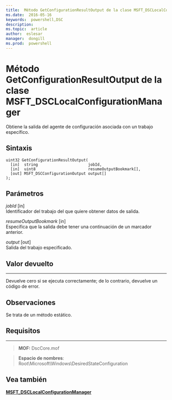 ```yaml
---
title:  Método GetConfigurationResultOutput de la clase MSFT_DSCLocalConfigurationManager
ms.date:  2016-05-16
keywords:  powershell,DSC
description:  
ms.topic:  article
author:  eslesar
manager:  dongill
ms.prod:  powershell
---
```


# Método GetConfigurationResultOutput de la clase MSFT_DSCLocalConfigurationManager

Obtiene la salida del agente de configuración asociada con un trabajo específico.

Sintaxis
------

```mof
uint32 GetConfigurationResultOutput(
  [in]  string                      jobId,
  [in]  uint8                       resumeOutputBookmark[],
  [out] MSFT_DSCConfigurationOutput output[]
);
```

Parámetros
----------

*jobId* \[in\]  
Identificador del trabajo del que quiere obtener datos de salida.

*resumeOutputBookmark* \[in\]  
Especifica que la salida debe tener una continuación de un marcador anterior.

*output* \[out\]  
Salida del trabajo especificado.

## Valor devuelto
------------

Devuelve cero si se ejecuta correctamente; de lo contrario, devuelve un código de error.

## Observaciones

Se trata de un método estático.

## Requisitos
------------
>**MOF:** DscCore.mof

>**Espacio de nombres**: Root\Microsoft\Windows\DesiredStateConfiguration


## Vea también


[**MSFT_DSCLocalConfigurationManager**](msft-dsclocalconfigurationmanager.md)

 

 





<!--HONumber=May16_HO3-->


